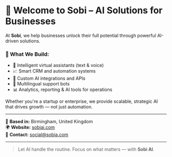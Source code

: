 # 👋 Welcome to Sobi – AI Solutions for Businesses

At **Sobi**, we help businesses unlock their full potential through powerful AI-driven solutions.

### 🔧 What We Build:
- 🤖 Intelligent virtual assistants (text & voice)
- 📈 Smart CRM and automation systems
- 🔌 Custom AI integrations and APIs
- 🧠 Multilingual support bots
- 📊 Analytics, reporting & AI tools for operations

Whether you're a startup or enterprise, we provide scalable, strategic AI that drives growth — not just automation.

---

📍 **Based in:** Birmingham, United Kingdom  
🌍 **Website:** [sobiai.com](https://sobiai.com)  
📧 **Contact:** social@sobia.com  

---

> Let AI handle the routine. Focus on what matters — with **Sobi AI**.


<!--
**SobiAI/SobiAI** is a ✨ _special_ ✨ repository because its `README.md` (this file) appears on your GitHub profile.

Here are some ideas to get you started:

- 🔭 I’m currently working on ...
- 🌱 I’m currently learning ...
- 👯 I’m looking to collaborate on ...
- 🤔 I’m looking for help with ...
- 💬 Ask me about ...
- 📫 How to reach me: ...
- 😄 Pronouns: ...
- ⚡ Fun fact: ...
-->

